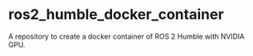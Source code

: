 # ros2_humble_docker_container
A repository to create a docker container of ROS 2 Humble with NVIDIA GPU.
